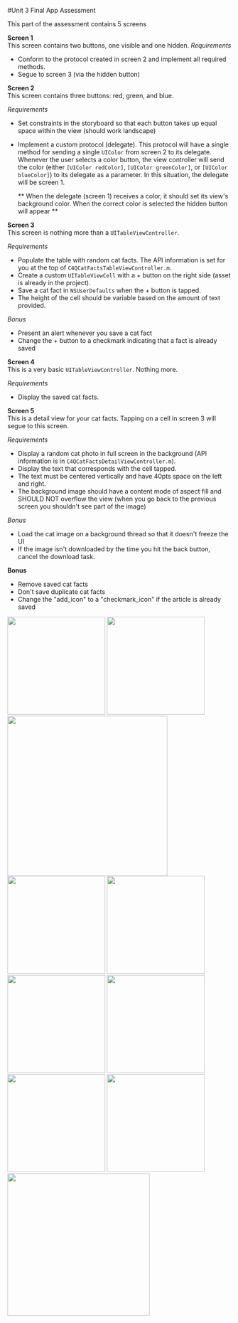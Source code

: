 #Unit 3 Final App Assessment

This part of the assessment contains 5 screens

**Screen 1**  
This screen contains two buttons, one visible and one hidden. 
*Requirements*
* Conform to the protocol created in screen 2 and implement all required methods. 
* Segue to screen 3 (via the hidden button)

**Screen 2**  
This screen contains three buttons: red, green, and blue.

*Requirements*
* Set constraints in the storyboard so that each button takes up equal space within the view (should work landscape)
* Implement a custom protocol (delegate). This protocol will have a single method for sending a single `UIColor` from screen 2 to its delegate.
  Whenever the user selects a color button, the view controller will send the color (either `[UIColor redColor]`, `[UIColor greenColor]`, 
  or `[UIColor blueColor]`) to its delegate as a parameter. In this situation, the delegate will be screen 1.

  ** When the delegate (screen 1) receives a color, it should set its view's background color. When the correct color is selected the 
  hidden button will appear **

**Screen 3**  
This screen is nothing more than a `UITableViewController`. 

*Requirements*
* Populate the table with random cat facts. The API information is set for you at the top of `C4QCatFactsTableViewController.m`. 
* Create a custom `UITableViewCell` with a + button on the right side (asset is already in the project).
* Save a cat fact in `NSUserDefaults` when the + button is tapped.
* The height of the cell should be variable based on the amount of text provided.

*Bonus*
* Present an alert whenever you save a cat fact
* Change the + button to a checkmark indicating that a fact is already saved

**Screen 4**   
This is a very basic `UITableViewController`. Nothing more.

*Requirements*
* Display the saved cat facts.

**Screen 5**  
This is a detail view for your cat facts. Tapping on a cell in screen 3 will segue to this screen.

*Requirements*
* Display a random cat photo in full screen in the background (API information is in `C4QCatFactsDetailViewController.m`).
* Display the text that corresponds with the cell tapped. 
* The text must be centered vertically and have 40pts space on the left and right.
* The background image should have a content mode of aspect fill and SHOULD NOT overflow the view (when you 
  go back to the previous screen you shouldn't see part of the image)

*Bonus*
* Load the cat image on a background thread so that it doesn't freeze the UI
* If the image isn't downloaded by the time you hit the back button, cancel the download task. 

**Bonus**

* Remove saved cat facts  
* Don't save duplicate cat facts  
* Change the "add_icon" to a "checkmark_icon" if the article is already saved  

<img src="https://github.com/accesscode-2-2/unit-3-final-app-assessment/blob/master/images/one.png" width="220" />
<img src="https://github.com/accesscode-2-2/unit-3-final-app-assessment/blob/master/images/two.png" width="220" />
<img src="https://github.com/accesscode-2-2/unit-3-final-app-assessment/blob/master/images/three.png" width="360" />
<img src="https://github.com/accesscode-2-2/unit-3-final-app-assessment/blob/master/images/four.png" width="220" />
<img src="https://github.com/accesscode-2-2/unit-3-final-app-assessment/blob/master/images/five.png" width="220" />
<img src="https://github.com/accesscode-2-2/unit-3-final-app-assessment/blob/master/images/six.png" width="220" />
<img src="https://github.com/accesscode-2-2/unit-3-final-app-assessment/blob/master/images/seven.png" width="220" />
<img src="https://github.com/accesscode-2-2/unit-3-final-app-assessment/blob/master/images/eight.png" width="220" />
<img src="https://github.com/accesscode-2-2/unit-3-final-app-assessment/blob/master/images/nine.png" width="220" />

<img src="https://github.com/accesscode-2-2/unit-3-final-app-assessment/blob/master/images/app.gif" width="320" />
